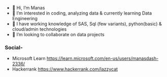 - 👋 Hi, I’m Manas
- 👀 I’m interested in coding, analyzing data & currently learning Data Engineering
- 🌱 I have working knowledge of SAS, Sql (few variants), python(basic) & cloud/admin technologies
- 💞️ I’m looking to collaborate on data projects

<!---
manas1230/manas1230 is a ✨ special ✨ repository because its `README.md` (this file) appears on your GitHub profile.
You can click the Preview link to take a look at your changes.
--->
<h3 align="left">Social-</h3>

- Microsoft Learn
https://learn.microsoft.com/en-us/users/manasdash-2336/ 
- Hackerrank
https://www.hackerrank.com/lazzycat
